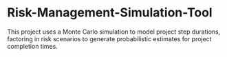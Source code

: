 # Risk-Management-Simulation-Tool
This project uses a Monte Carlo simulation to model project step durations, factoring in risk scenarios to generate probabilistic estimates for project completion times. 
